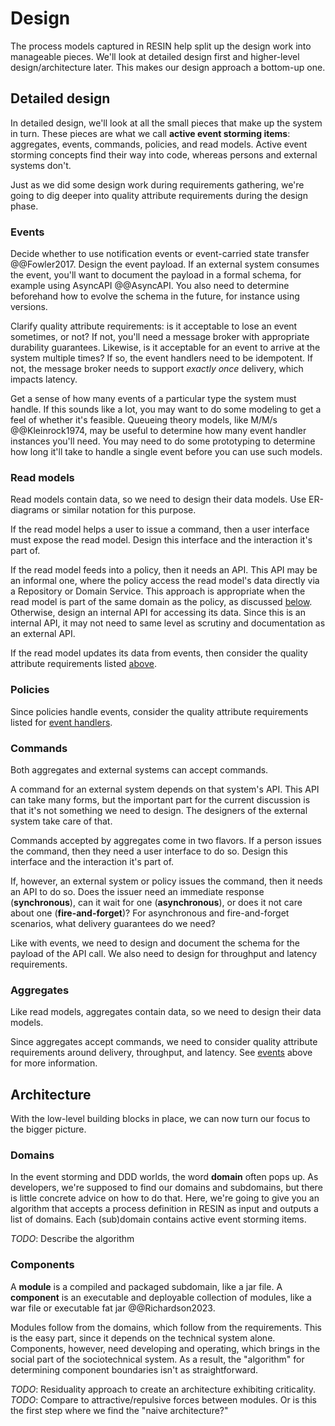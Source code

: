 # Design

The process models captured in RESIN help split up the design work into manageable pieces.
We'll look at detailed design first and higher-level design/architecture later.
This makes our design approach a bottom-up one.


## Detailed design

In detailed design, we'll look at all the small pieces that make up the system in turn.
These pieces are what we call **active event storming items**:
aggregates, events, commands, policies, and read models.
Active event storming concepts find their way into code, whereas persons and external systems don't.

Just as we did some design work during requirements gathering, we're going to dig deeper into quality attribute
requirements during the design phase.


### Events

Decide whether to use notification events or event-carried state transfer @@Fowler2017.
Design the event payload.
If an external system consumes the event, you'll want to document the payload in a formal schema, for example
using AsyncAPI @@AsyncAPI.
You also need to determine beforehand how to evolve the schema in the future, for instance using versions.

Clarify quality attribute requirements: is it acceptable to lose an event sometimes, or not?
If not, you'll need a message broker with appropriate durability guarantees.
Likewise, is it acceptable for an event to arrive at the system multiple times?
If so, the event handlers need to be idempotent.
If not, the message broker needs to support _exactly once_ delivery, which impacts latency.

Get a sense of how many events of a particular type the system must handle.
If this sounds like a lot, you may want to do some modeling to get a feel of whether it's feasible.
Queueing theory models, like M/M/s @@Kleinrock1974, may be useful to determine how many event handler instances
you'll need.
You may need to do some prototyping to determine how long it'll take to handle a single event before you can use
such models.


### Read models

Read models contain data, so we need to design their data models.
Use ER-diagrams or similar notation for this purpose.

If the read model helps a user to issue a command, then a user interface must expose the read model.
Design this interface and the interaction it's part of.

If the read model feeds into a policy, then it needs an API.
This API may be an informal one, where the policy access the read model's data directly via a Repository or Domain
Service.
This approach is appropriate when the read model is part of the same domain as the policy, as
discussed [below](#architecture).
Otherwise, design an internal API for accessing its data.
Since this is an internal API, it may not need to same level as scrutiny and documentation as an external API.

If the read model updates its data from events, then consider the quality attribute requirements listed [above](#events).


### Policies

Since policies handle events, consider the quality attribute requirements listed for [event handlers](#events).


### Commands

Both aggregates and external systems can accept commands.

A command for an external system depends on that system's API.
This API can take many forms, but the important part for the current discussion is that it's not something we need to
design.
The designers of the external system take care of that.

Commands accepted by aggregates come in two flavors.
If a person issues the command, then they need a user interface to do so.
Design this interface and the interaction it's part of.

If, however, an external system or policy issues the command, then it needs an API to do so.
Does the issuer need an immediate response (**synchronous**), can it wait for one (**asynchronous**),
or does it not care about one (**fire-and-forget**)?
For asynchronous and fire-and-forget scenarios, what delivery guarantees do we need?

Like with events, we need to design and document the schema for the payload of the API call.
We also need to design for throughput and latency requirements.


### Aggregates

Like read models, aggregates contain data, so we need to design their data models.

Since aggregates accept commands, we need to consider quality attribute requirements around delivery, throughput, and
latency.
See [events](#events) above for more information.


## Architecture

With the low-level building blocks in place, we can now turn our focus to the bigger picture.


### Domains

In the event storming and DDD worlds, the word **domain** often pops up.
As developers, we're supposed to find our domains and subdomains, but there is little concrete advice on how to do that.
Here, we're going to give you an algorithm that accepts a process definition in RESIN as input and outputs a list of
domains.
Each (sub)domain contains active event storming items.

_TODO_: Describe the algorithm


### Components

A **module** is a compiled and packaged subdomain, like a jar file.
A **component** is an executable and deployable collection of modules, like a war file or executable fat jar
@@Richardson2023.

Modules follow from the domains, which follow from the requirements.
This is the easy part, since it depends on the technical system alone.
Components, however, need developing and operating, which brings in the social part of the sociotechnical system.
As a result, the "algorithm" for determining component boundaries isn't as straightforward.

_TODO_: Residuality approach to create an architecture exhibiting criticality.
_TODO_: Compare to attractive/repulsive forces between modules. Or is this the first step where we find the
"naive architecture?"
